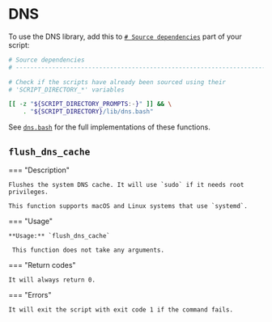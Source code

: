 <!--
Copyright 2025 Sophie Lund

This file is part of DX Scripts.

DX Scripts is free software: you can redistribute it and/or modify it under the terms of the GNU
General Public License as published by the Free Software Foundation, either version 3 of the
License, or (at your option) any later version.

DX Scripts is distributed in the hope that it will be useful, but WITHOUT ANY WARRANTY; without even
the implied warranty of MERCHANTABILITY or FITNESS FOR A PARTICULAR PURPOSE. See the GNU General
Public License for more details.

You should have received a copy of the GNU General Public License along with DX Scripts. If not, see
<https://www.gnu.org/licenses/>.
-->

# DNS

To use the DNS library, add this to [`# Source dependencies`](./recommended-script-structure.md) part of your script:

```bash hl_lines="7-8"
# Source dependencies
# --------------------------------------------------------------------------------------------------

# Check if the scripts have already been sourced using their
# 'SCRIPT_DIRECTORY_*' variables

[[ -z "${SCRIPT_DIRECTORY_PROMPTS:-}" ]] && \
    . "${SCRIPT_DIRECTORY}/lib/dns.bash"
```

See [`dns.bash`](https://github.com/sophie-lund/dx-scripts/blob/main/lib/dns.bash) for the full implementations of these functions.

## `flush_dns_cache`

=== "Description"

    Flushes the system DNS cache. It will use `sudo` if it needs root privileges.

    This function supports macOS and Linux systems that use `systemd`.

=== "Usage"

    **Usage:** `flush_dns_cache`

     This function does not take any arguments.

=== "Return codes"

    It will always return 0.

=== "Errors"

    It will exit the script with exit code 1 if the command fails.
